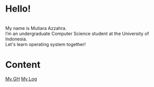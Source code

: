 # Hello! 
<br>
My name is Mutiara Azzahra. 
<br>
I’m an undergraduate Computer Science student at the University of Indonesia.
<br>
Let's learn operating system together!

# Content

[My GH](https://github.com/mutiarazzahra)
[My Log](https://github.com/mutiarazzahra/os212/blob/master/TXT/mylog.txt)
